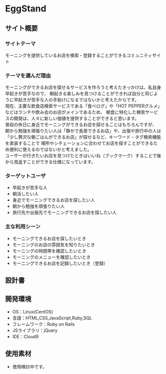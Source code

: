 # EggStand

## サイト概要

### サイトテーマ
  モーニングを提供しているお店を検索・登録することができるコミュニティサイト

### テーマを選んだ理由
  モーニングができるお店を探せるサービスを作ろうと考えたきっかけは、私自身早起きが苦手なので、
  朝起きる楽しみを見つけることができれば自分と同じように早起きが苦手な人の手助けになるではないかと考えたからです。  
  現在、主要な飲食店検索サービスである「食べログ」や「HOT PEPPERグルメ」などはランチや飲み会のお店がメインであるため、
  朝食に特化した検索サービスの開発は、人々に新しい価値を提供することができると思います。  
  普段の休日に身近でモーニングができるお店を探せることはもちろんですが、
  朝から勉強を頑張りたい人は「静かで長居できるお店」や、出張や旅行中の人は
  「少し贅沢な朝ごはんができるお店」が探せるなど、キーワード・タグ検索機能を実装することで
  場所やシチェーションに合わせてお店を探すことができるため便利に使えるのではないかと考えました。  
  ユーザーが行きたいお店を見つけたときはいいね（ブックマーク）することで後から見返すことができる仕様になっています。

### ターゲットユーザ
- 早起きが苦手な人
- 朝活したい人
- 身近でモーニングできるお店を探したい人
- 朝から勉強を頑張りたい人
- 旅行先や出張先でモーニングできるお店を探したい人

### 主な利用シーン
- モーニングできるお店を探したいとき
- モーニングのお店の雰囲気を知りたいとき
- モーニングの時間帯を確認したいとき
- モーニングのメニューを確認したいとき
- モーニングできるお店を記録したいとき（登録）

## 設計書

## 開発環境
- OS：Linux(CentOS)
- 言語：HTML,CSS,JavaScript,Ruby,SQL
- フレームワーク：Ruby on Rails
- JSライブラリ：jQuery
- IDE：Cloud9

## 使用素材
- 使用検討中です。